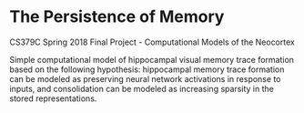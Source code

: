 # The Persistence of Memory
CS379C Spring 2018 Final Project - Computational Models of the Neocortex

Simple computational model of hippocampal visual memory trace formation based on the following hypothesis: hippocampal memory trace formation can be modeled as preserving neural network activations in response to inputs, and consolidation can be modeled as increasing sparsity in the stored representations.
